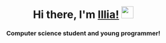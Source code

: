 <h1 align="center">Hi there, I'm <a href="https://t.me/borshchhhh" target="_blank">Illia!</a> 
<img src="https://github.com/blackcater/blackcater/raw/main/images/Hi.gif" height="32"/></h1>
<h3 align="center">Computer science student and young programmer!</h3>
